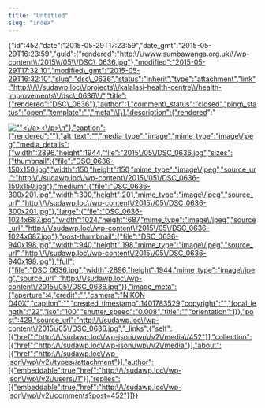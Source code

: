 ```yaml
---
title: "Untitled"
slug: "index"
---
```


{"id":452,"date":"2015-05-29T17:23:59","date\_gmt":"2015-05-29T16:23:59","guid":{"rendered":"http:\\/\\/www.sumbawanga.org.uk\\/wp-content\\/2015\\/05\\/DSC\_0636.jpg"},"modified":"2015-05-29T17:32:10","modified\_gmt":"2015-05-29T16:32:10","slug":"dsc\_0636","status":"inherit","type":"attachment","link":"http:\\/\\/sudawp.loc\\/projects\\/kalalasi-health-centre\\/health-improvements\\/dsc\_0636\\/","title":{"rendered":"DSC\_0636"},"author":1,"comment\_status":"closed","ping\_status":"open","template":"","meta":\[\],"description":{"rendered":"

[![\"\"](\"http:\/\/sudawp.loc\/wp-content\/2015\/05\/DSC_0636-300x201.jpg\")<\\/a><\\/p>\\n"},"caption":{"rendered":""},"alt\_text":"","media\_type":"image","mime\_type":"image\\/jpeg","media\_details":{"width":2896,"height":1944,"file":"2015\\/05\\/DSC\_0636.jpg","sizes":{"thumbnail":{"file":"DSC\_0636-150x150.jpg","width":150,"height":150,"mime\_type":"image\\/jpeg","source\_url":"http:\\/\\/sudawp.loc\\/wp-content\\/2015\\/05\\/DSC\_0636-150x150.jpg"},"medium":{"file":"DSC\_0636-300x201.jpg","width":300,"height":201,"mime\_type":"image\\/jpeg","source\_url":"http:\\/\\/sudawp.loc\\/wp-content\\/2015\\/05\\/DSC\_0636-300x201.jpg"},"large":{"file":"DSC\_0636-1024x687.jpg","width":1024,"height":687,"mime\_type":"image\\/jpeg","source\_url":"http:\\/\\/sudawp.loc\\/wp-content\\/2015\\/05\\/DSC\_0636-1024x687.jpg"},"post-thumbnail":{"file":"DSC\_0636-940x198.jpg","width":940,"height":198,"mime\_type":"image\\/jpeg","source\_url":"http:\\/\\/sudawp.loc\\/wp-content\\/2015\\/05\\/DSC\_0636-940x198.jpg"},"full":{"file":"DSC\_0636.jpg","width":2896,"height":1944,"mime\_type":"image\\/jpeg","source\_url":"http:\\/\\/sudawp.loc\\/wp-content\\/2015\\/05\\/DSC\_0636.jpg"}},"image\_meta":{"aperture":4,"credit":"","camera":"NIKON D40X","caption":"","created\_timestamp":1401783529,"copyright":"","focal\_length":"22","iso":"100","shutter\_speed":"0.008","title":"","orientation":1}},"post":429,"source\_url":"http:\\/\\/sudawp.loc\\/wp-content\\/2015\\/05\\/DSC\_0636.jpg","\_links":{"self":\[{"href":"http:\\/\\/sudawp.loc\\/wp-json\\/wp\\/v2\\/media\\/452"}\],"collection":\[{"href":"http:\\/\\/sudawp.loc\\/wp-json\\/wp\\/v2\\/media"}\],"about":\[{"href":"http:\\/\\/sudawp.loc\\/wp-json\\/wp\\/v2\\/types\\/attachment"}\],"author":\[{"embeddable":true,"href":"http:\\/\\/sudawp.loc\\/wp-json\\/wp\\/v2\\/users\\/1"}\],"replies":\[{"embeddable":true,"href":"http:\\/\\/sudawp.loc\\/wp-json\\/wp\\/v2\\/comments?post=452"}\]}}](http:\/\/sudawp.loc\/wp-content\/2015\/05\/DSC_0636.jpg)